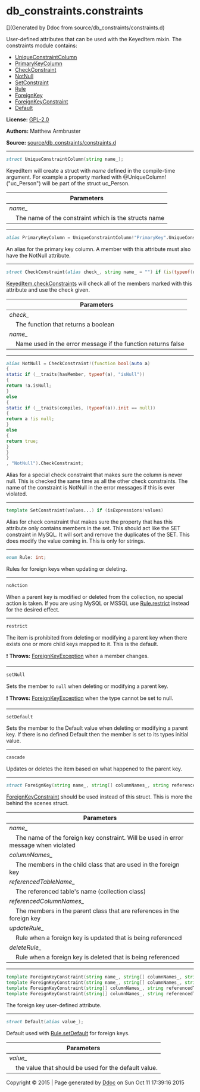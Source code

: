 # db_constraints.constraints

[](Generated by Ddoc from source/db_constraints/constraints.d)

User-defined attributes that can be used with the KeyedItem mixin.
The constraints module contains:
  + [UniqueConstraintColumn](#UniqueConstraintColumn)
  + [PrimaryKeyColumn](#PrimaryKeyColumn)
  + [CheckConstraint](#CheckConstraint)
  + [NotNull](#NotNull)
  + [SetConstraint](#SetConstraint)
  + [Rule](#Rule)
  + [ForeignKey](#ForeignKey)
  + [ForeignKeyConstraint](#ForeignKeyConstraint)
  + [Default](#Default)

**License:**
[GPL-2.0](https://github.com/marmy28/db_constraints/blob/master/LICENSE)


**Authors:**
Matthew Armbruster


**Source:** [source/db_constraints/constraints.d](https://github.com/marmy28/db_constraints/tree/master/source/db_constraints/constraints.d)


***
<a name="UniqueConstraintColumn" href="#UniqueConstraintColumn"></a>
```d
struct UniqueConstraintColumn(string name_);

```

KeyedItem will create a struct with _name_ defined in the compile-time
argument. For example a property marked with @UniqueColumn!("uc_Person") will
be part of the struct uc_Person.

Parameters |
---|
*name_*|
&nbsp;&nbsp;&nbsp;&nbsp;The name of the constraint which is the structs name|



***
<a name="PrimaryKeyColumn" href="#PrimaryKeyColumn"></a>
```d
alias PrimaryKeyColumn = UniqueConstraintColumn!"PrimaryKey".UniqueConstraintColumn;

```

An alias for the primary key column. A member with this attribute
must also have the NotNull attribute.


***
<a name="CheckConstraint" href="#CheckConstraint"></a>
```d
struct CheckConstraint(alias check_, string name_ = "") if (is(typeof(unaryFun!check_)));

```

[KeyedItem.checkConstraints](https://github.com/marmy28/db_constraints/wiki/keyeditem#KeyedItem.checkConstraints) will check all of the members
marked with this attribute and use the check given.

Parameters |
---|
*check_*|
&nbsp;&nbsp;&nbsp;&nbsp;The function that returns a boolean|
*name_*|
&nbsp;&nbsp;&nbsp;&nbsp;Name used in the error message if the function returns false|



***
<a name="NotNull" href="#NotNull"></a>
```d
alias NotNull = CheckConstraint!(function bool(auto a)
{
static if (__traits(hasMember, typeof(a), "isNull"))
{
return !a.isNull;
}
else
{
static if (__traits(compiles, (typeof(a)).init == null))
{
return a !is null;
}
else
{
return true;
}
}
}
, "NotNull").CheckConstraint;

```

Alias for a special check constraint that makes sure the column is never null.
This is checked the same time as all the other check constraints. The name of
the constraint is NotNull in the error messages if this is ever violated.


***
<a name="SetConstraint" href="#SetConstraint"></a>
```d
template SetConstraint(values...) if (isExpressions!values)
```

Alias for check constraint that makes sure the property that
has this attribute only contains members in the set. This should
act like the SET constraint in MySQL. It will sort and remove the
duplicates of the SET. This does modify the value coming in. This
is only for strings.


***
<a name="Rule" href="#Rule"></a>
```d
enum Rule: int;

```

Rules for foreign keys when updating or deleting.

***
<a name="Rule.noAction" href="#Rule.noAction"></a>
```d
noAction
```

When a parent key is modified or deleted from the collection, no special
action is taken. If you are using MySQL or MSSQL use
[Rule.restrict](#Rule.restrict) instead for the desired effect.


***
<a name="Rule.restrict" href="#Rule.restrict"></a>
```d
restrict
```

The item is prohibited from deleting or modifying a parent key when there exists
one or more child keys mapped to it. This is the default.


:exclamation: **Throws:**
[ForeignKeyException](https://github.com/marmy28/db_constraints/wiki/db_exceptions#ForeignKeyException) when a member changes.


***
<a name="Rule.setNull" href="#Rule.setNull"></a>
```d
setNull
```

Sets the member to `null` when deleting or modifying a parent key.


:exclamation: **Throws:**
[ForeignKeyException](https://github.com/marmy28/db_constraints/wiki/db_exceptions#ForeignKeyException) when the type cannot be set to null.


***
<a name="Rule.setDefault" href="#Rule.setDefault"></a>
```d
setDefault
```

Sets the member to the Default value when deleting or modifying a parent key.
If there is no defined Default then the member is set to its types initial
value.


***
<a name="Rule.cascade" href="#Rule.cascade"></a>
```d
cascade
```

Updates or deletes the item based on what happened to the parent key.




***
<a name="ForeignKey" href="#ForeignKey"></a>
```d
struct ForeignKey(string name_, string[] columnNames_, string referencedTableName_, string[] referencedColumnNames_, Rule updateRule_, Rule deleteRule_);

```

[ForeignKeyConstraint](#ForeignKeyConstraint) should be used instead of this struct.
This is more the behind the scenes struct.

Parameters |
---|
*name_*|
&nbsp;&nbsp;&nbsp;&nbsp;The name of the foreign key constraint. Will be used in error message when violated|
*columnNames_*|
&nbsp;&nbsp;&nbsp;&nbsp;The members in the child class that are used in the foreign key|
*referencedTableName_*|
&nbsp;&nbsp;&nbsp;&nbsp;The referenced table's name (collection class)|
*referencedColumnNames_*|
&nbsp;&nbsp;&nbsp;&nbsp;The members in the parent class that are references in the foreign key|
*updateRule_*|
&nbsp;&nbsp;&nbsp;&nbsp;Rule when a foreign key is updated that is being referenced|
*deleteRule_*|
&nbsp;&nbsp;&nbsp;&nbsp;Rule when a foreign key is deleted that is being referenced|



***
<a name="ForeignKeyConstraint" href="#ForeignKeyConstraint"></a>
```d
template ForeignKeyConstraint(string name_, string[] columnNames_, string referencedTableName_, string[] referencedColumnNames_, Rule updateRule_, Rule deleteRule_)
template ForeignKeyConstraint(string name_, string[] columnNames_, string referencedTableName_, string[] referencedColumnNames_)
template ForeignKeyConstraint(string[] columnNames_, string referencedTableName_, string[] referencedColumnNames_, Rule updateRule_, Rule deleteRule_)
template ForeignKeyConstraint(string[] columnNames_, string referencedTableName_, string[] referencedColumnNames_)
```

The foreign key user-defined attribute.


***
<a name="Default" href="#Default"></a>
```d
struct Default(alias value_);

```

Default used with [Rule.setDefault](#Rule.setDefault) for foreign keys.

Parameters |
---|
*value_*|
&nbsp;&nbsp;&nbsp;&nbsp;the value that should be used for the default value.|





Copyright :copyright: 2015 | Page generated by [Ddoc](http://dlang.org/ddoc.html) on Sun Oct 11 17:39:16 2015

